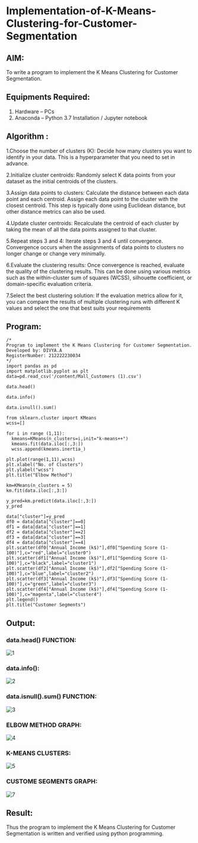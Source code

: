 # Implementation-of-K-Means-Clustering-for-Customer-Segmentation

## AIM:
To write a program to implement the K Means Clustering for Customer Segmentation.

## Equipments Required:
1. Hardware – PCs
2. Anaconda – Python 3.7 Installation / Jupyter notebook

## Algorithm :

1.Choose the number of clusters (K): Decide how many clusters you want to identify in your data. This is a hyperparameter that you need to set in advance.

2.Initialize cluster centroids: Randomly select K data points from your dataset as the initial centroids of the clusters.

3.Assign data points to clusters: Calculate the distance between each data point and each centroid. Assign each data point to the cluster with the closest centroid. This step is typically done using Euclidean distance, but other distance metrics can also be used.

4.Update cluster centroids: Recalculate the centroid of each cluster by taking the mean of all the data points assigned to that cluster.

5.Repeat steps 3 and 4: Iterate steps 3 and 4 until convergence. Convergence occurs when the assignments of data points to clusters no longer change or change very minimally.

6.Evaluate the clustering results: Once convergence is reached, evaluate the quality of the clustering results. This can be done using various metrics such as the within-cluster sum of squares (WCSS), silhouette coefficient, or domain-specific evaluation criteria.

7.Select the best clustering solution: If the evaluation metrics allow for it, you can compare the results of multiple clustering runs with different K values and select the one that best suits your requirements

## Program:
```
/*
Program to implement the K Means Clustering for Customer Segmentation.
Developed by: DIVYA.A
RegisterNumber: 212222230034 
*/
import pandas as pd
import matplotlib.pyplot as plt
data=pd.read_csv('/content/Mall_Customers (1).csv')

data.head()

data.info()

data.isnull().sum()

from sklearn.cluster import KMeans
wcss=[]

for i in range (1,11):
  kmeans=KMeans(n_clusters=i,init="k-means++")
  kmeans.fit(data.iloc[:,3:])
  wcss.append(kmeans.inertia_)

plt.plot(range(1,11),wcss)
plt.xlabel("No. of Clusters")
plt.ylabel("wcss")
plt.title("Elbow Method")

km=KMeans(n_clusters = 5)
km.fit(data.iloc[:,3:])

y_pred=km.predict(data.iloc[:,3:])
y_pred

data["cluster"]=y_pred
df0 = data[data["cluster"]==0]
df1 = data[data["cluster"]==1]
df2 = data[data["cluster"]==2]
df3 = data[data["cluster"]==3]
df4 = data[data["cluster"]==4]
plt.scatter(df0["Annual Income (k$)"],df0["Spending Score (1-100)"],c="red",label="cluster0")
plt.scatter(df1["Annual Income (k$)"],df1["Spending Score (1-100)"],c="black",label="cluster1")
plt.scatter(df2["Annual Income (k$)"],df2["Spending Score (1-100)"],c="blue",label="cluster2")
plt.scatter(df3["Annual Income (k$)"],df3["Spending Score (1-100)"],c="green",label="cluster3")
plt.scatter(df4["Annual Income (k$)"],df4["Spending Score (1-100)"],c="magenta",label="cluster4")
plt.legend()
plt.title("Customer Segments")

```

## Output:

### data.head() FUNCTION:
![1](https://github.com/Divya110205/Implementation-of-K-Means-Clustering-for-Customer-Segmentation/assets/119404855/29b517aa-d654-45ec-8344-ebad73bbb8cc)

### data.info():
![2](https://github.com/Divya110205/Implementation-of-K-Means-Clustering-for-Customer-Segmentation/assets/119404855/d944a753-c9a9-4c44-9c57-9abfa68a72cb)

### data.isnull().sum() FUNCTION:
![3](https://github.com/Divya110205/Implementation-of-K-Means-Clustering-for-Customer-Segmentation/assets/119404855/6cf1555f-473f-47ae-ae14-421c5d72bbed)

### ELBOW METHOD GRAPH:
![4](https://github.com/Divya110205/Implementation-of-K-Means-Clustering-for-Customer-Segmentation/assets/119404855/5a9e75f1-300f-499f-8a42-02d8d0d19016)

### K-MEANS CLUSTERS:
![5](https://github.com/Divya110205/Implementation-of-K-Means-Clustering-for-Customer-Segmentation/assets/119404855/90c8cc59-476e-45bd-9d23-de3818a610fe)

### CUSTOME SEGMENTS GRAPH:
![7](https://github.com/Divya110205/Implementation-of-K-Means-Clustering-for-Customer-Segmentation/assets/119404855/0492e693-1150-4c60-9983-c30c34880890)

## Result:
Thus the program to implement the K Means Clustering for Customer Segmentation is written and verified using python programming.
